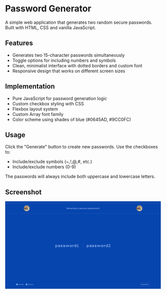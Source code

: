 # Password Generator

A simple web application that generates two random secure passwords. Built with HTML, CSS and vanilla JavaScript.

## Features
- Generates two 15-character passwords simultaneously
- Toggle options for including numbers and symbols
- Clean, minimalist interface with dotted borders and custom font
- Responsive design that works on different screen sizes

## Implementation
- Pure JavaScript for password generation logic
- Custom checkbox styling with CSS
- Flexbox layout system
- Custom Array font family
- Color scheme using shades of blue (#0645AD, #9CC0FC)

## Usage
Click the "Generate" button to create new passwords. Use the checkboxes to:
- Include/exclude symbols (~,!,@,#, etc.)
- Include/exclude numbers (0-9)

The passwords will always include both uppercase and lowercase letters.

## Screenshot
![Password Generator Screenshot](screenshot.png)